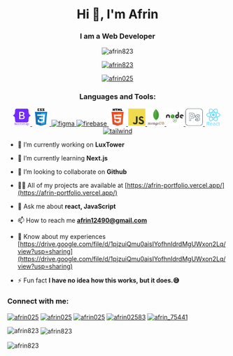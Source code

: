 <h1 align="center">Hi 👋, I'm Afrin</h1>
<h3 align="center">I am a Web Developer</h3>


<p align="center"> <img src="https://komarev.com/ghpvc/?username=afrin823&label=Profile%20views&color=0e75b6&style=flat" alt="afrin823" /> </p>

<p align="center"> <a href="https://github.com/ryo-ma/github-profile-trophy"><img src="https://github-profile-trophy.vercel.app/?username=afrin823" alt="afrin823" /></a> </p>

<p align="center"> <a href="https://twitter.com/afrin025" target="blank"><img src="https://img.shields.io/twitter/follow/afrin025?logo=twitter&style=for-the-badge" alt="afrin025" /></a> </p>

<h3 align="center" >Languages and Tools:</h3>
<p  align="center"> <a href="https://getbootstrap.com" target="_blank" rel="noreferrer"> <img src="https://raw.githubusercontent.com/devicons/devicon/master/icons/bootstrap/bootstrap-plain-wordmark.svg" alt="bootstrap" width="40" height="40"/> </a> <a href="https://www.w3schools.com/css/" target="_blank" rel="noreferrer"> <img src="https://raw.githubusercontent.com/devicons/devicon/master/icons/css3/css3-original-wordmark.svg" alt="css3" width="40" height="40"/> </a> <a href="https://www.figma.com/" target="_blank" rel="noreferrer"> <img src="https://www.vectorlogo.zone/logos/figma/figma-icon.svg" alt="figma" width="40" height="40"/> </a> <a href="https://firebase.google.com/" target="_blank" rel="noreferrer"> <img src="https://www.vectorlogo.zone/logos/firebase/firebase-icon.svg" alt="firebase" width="40" height="40"/> </a> <a href="https://www.w3.org/html/" target="_blank" rel="noreferrer"> <img src="https://raw.githubusercontent.com/devicons/devicon/master/icons/html5/html5-original-wordmark.svg" alt="html5" width="40" height="40"/> </a> <a href="https://developer.mozilla.org/en-US/docs/Web/JavaScript" target="_blank" rel="noreferrer"> <img src="https://raw.githubusercontent.com/devicons/devicon/master/icons/javascript/javascript-original.svg" alt="javascript" width="40" height="40"/> </a> <a href="https://www.mongodb.com/" target="_blank" rel="noreferrer"> <img src="https://raw.githubusercontent.com/devicons/devicon/master/icons/mongodb/mongodb-original-wordmark.svg" alt="mongodb" width="40" height="40"/> </a> <a href="https://nodejs.org" target="_blank" rel="noreferrer"> <img src="https://raw.githubusercontent.com/devicons/devicon/master/icons/nodejs/nodejs-original-wordmark.svg" alt="nodejs" width="40" height="40"/> </a> <a href="https://www.photoshop.com/en" target="_blank" rel="noreferrer"> <img src="https://raw.githubusercontent.com/devicons/devicon/master/icons/photoshop/photoshop-line.svg" alt="photoshop" width="40" height="40"/> </a> <a href="https://reactjs.org/" target="_blank" rel="noreferrer"> <img src="https://raw.githubusercontent.com/devicons/devicon/master/icons/react/react-original-wordmark.svg" alt="react" width="40" height="40"/> </a> <a href="https://tailwindcss.com/" target="_blank" rel="noreferrer"> <img src="https://www.vectorlogo.zone/logos/tailwindcss/tailwindcss-icon.svg" alt="tailwind" width="40" height="40"/> </a> </p>

- 🔭 I’m currently working on **LuxTower**

- 🌱 I’m currently learning **Next.js**

- 👯 I’m looking to collaborate on **Github**

- 👨‍💻 All of my projects are available at [https://afrin-portfolio.vercel.app/](https://afrin-portfolio.vercel.app/)

- 💬 Ask me about **react, JavaScript**

- 📫 How to reach me **afrin12490@gmail.com**

- 📄 Know about my experiences [https://drive.google.com/file/d/1pjzuiQmu0aisIYofhnIdrdMgUWxon2Lq/view?usp=sharing](https://drive.google.com/file/d/1pjzuiQmu0aisIYofhnIdrdMgUWxon2Lq/view?usp=sharing)

- ⚡ Fun fact **I have no idea how this works, but it does.😅**

<h3 align="left">Connect with me:</h3>
<p align="left">
<a href="https://twitter.com/afrin025" target="blank"><img align="center" src="https://raw.githubusercontent.com/rahuldkjain/github-profile-readme-generator/master/src/images/icons/Social/twitter.svg" alt="afrin025" height="30" width="40" /></a>
<a href="https://linkedin.com/in/afrin025" target="blank"><img align="center" src="https://raw.githubusercontent.com/rahuldkjain/github-profile-readme-generator/master/src/images/icons/Social/linked-in-alt.svg" alt="afrin025" height="30" width="40" /></a>
<a href="https://fb.com/afrin025" target="blank"><img align="center" src="https://raw.githubusercontent.com/rahuldkjain/github-profile-readme-generator/master/src/images/icons/Social/facebook.svg" alt="afrin025" height="30" width="40" /></a>
<a href="https://instagram.com/afrin02583" target="blank"><img align="center" src="https://raw.githubusercontent.com/rahuldkjain/github-profile-readme-generator/master/src/images/icons/Social/instagram.svg" alt="afrin02583" height="30" width="40" /></a>
<a href="https://discord.gg/afrin_75441" target="blank"><img align="center" src="https://raw.githubusercontent.com/rahuldkjain/github-profile-readme-generator/master/src/images/icons/Social/discord.svg" alt="afrin_75441" height="30" width="40" /></a>
</p>



<p><img align="left" src="https://github-readme-stats.vercel.app/api/top-langs?username=afrin823&show_icons=true&locale=en&layout=compact" alt="afrin823" /></p>

<p>&nbsp;<img align="center" src="https://github-readme-stats.vercel.app/api?username=afrin823&show_icons=true&locale=en" alt="afrin823" /></p>

<p><img align="center" src="https://github-readme-streak-stats.herokuapp.com/?user=afrin823&" alt="afrin823" /></p>
